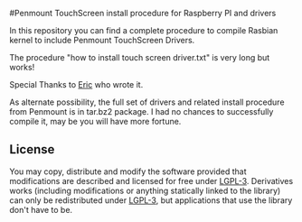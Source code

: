 #Penmount TouchScreen install procedure for Raspberry PI and drivers

In this repository you can find a complete procedure to compile Rasbian kernel to include Penmount TouchScreen Drivers.

The procedure "how to install touch screen driver.txt" is very long but works!

Special Thanks to [Eric](https://www.raspberrypi.org/forums/memberlist.php?mode=viewprofile&u=182721)
who wrote it.


As alternate possibility, the full set of drivers and related install procedure from Penmount is in tar.bz2 package.
I had no chances to successfully compile it, may be you will have more fortune.




## License

You may copy, distribute and modify the software provided that modifications are described and licensed for free under [LGPL-3](http://www.gnu.org/licenses/lgpl-3.0.html). Derivatives works (including modifications or anything statically linked to the library) can only be redistributed under [LGPL-3](http://www.gnu.org/licenses/lgpl-3.0.html), but applications that use the library don't have to be.




